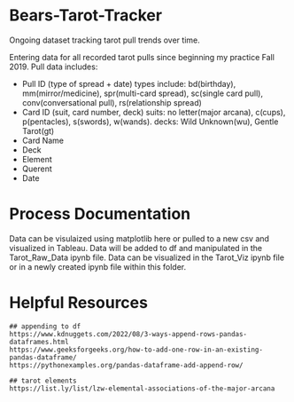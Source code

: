 # Bears-Tarot-Tracker
Ongoing dataset tracking tarot pull trends over time.

Entering data for all recorded tarot pulls since beginning my practice Fall 2019. Pull data includes:
- Pull ID (type of spread + date) types include: bd(birthday), mm(mirror/medicine), spr(multi-card spread), sc(single card pull), conv(conversational pull), rs(relationship spread)
- Card ID (suit, card number, deck) suits: no letter(major arcana), c(cups), p(pentacles), s(swords), w(wands). decks: Wild Unknown(wu), Gentle Tarot(gt)
- Card Name
- Deck
- Element
- Querent
- Date

# Process Documentation
Data can be visulaized using matplotlib here or pulled to a new csv and visualized in Tableau.
Data will be added to df and manipulated in the Tarot_Raw_Data ipynb file.
Data can be visualized in the Tarot_Viz ipynb file or in a newly created ipynb file within this folder.


# Helpful Resources
    ## appending to df
    https://www.kdnuggets.com/2022/08/3-ways-append-rows-pandas-dataframes.html
    https://www.geeksforgeeks.org/how-to-add-one-row-in-an-existing-pandas-dataframe/
    https://pythonexamples.org/pandas-dataframe-add-append-row/
    
    ## tarot elements
    https://list.ly/list/lzw-elemental-associations-of-the-major-arcana
